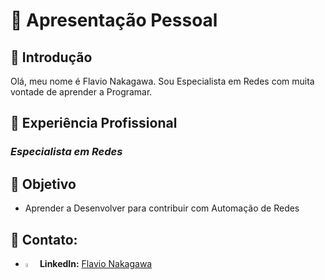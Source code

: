 # 👤 Apresentação Pessoal

## 📝 Introdução

Olá, meu nome é Flavio Nakagawa. Sou Especialista em Redes com muita vontade de aprender a Programar.

## 💼 Experiência Profissional

### *Especialista em Redes*


## 🎯 Objetivo

- Aprender a Desenvolver para contribuir com Automação de Redes

## 📧 **Contato:**  
- <img src="https://raw.githubusercontent.com/flaviomn/desktop-tutorial/main/Captura%20de%20Tela%202024-09-07%20%C3%A0s%2021.08.46.png?token=GHSAT0AAAAAACW4GRC6J55A4HTUZDWKSKF2ZW46DHA" alt="Description" style="width:4%;height:auto;"> **LinkedIn:** [Flavio Nakagawa](https://www.linkedin.com/in/flavio-nakagawa-1bb29ba/)

